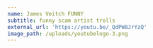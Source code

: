 ```yaml
---
name: James Veitch FUNNY
subtitle: funny scam artist trolls
external_url: 'https://youtu.be/_QdPW8JrYzQ'
image_path: /uploads/youtubelogo-3.png
---
```


